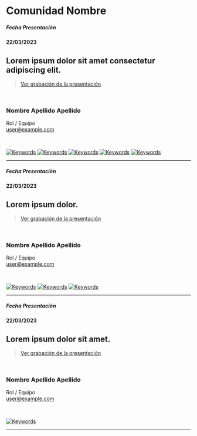 # Comunidad Nombre

##### Fecha Presentación
#### 22/03/2023

<!-- Introducción / Título de la Presentación -->
## Lorem ipsum dolor sit amet consectetur adipiscing elit.

<!-- Link al video -->
> [Ver grabación de la presentación](https://dominio.com/loremipsum)
</br>

<!--  Autor / Presentador / Coach  -->
### Nombre Apellido Apellido
Rol / Equipo </br>
[user@example.com](user@example.com)

</br>

[![Keywords](https://img.shields.io/badge/keywords-ChatGPT-blue)](https://dominio.com/)
[![Keywords](https://img.shields.io/badge/keywords-Pipeline-blue)](https://dominio.com/)
[![Keywords](https://img.shields.io/badge/keywords-BackEnd-blue)](https://dominio.com/)
[![Keywords](https://img.shields.io/badge/keywords-Backstage-red)](https://dominio.com/)
[![Keywords](https://img.shields.io/badge/keywords-Lorem-green)](https://dominio.com/)

<hr />

##### Fecha Presentación
#### 22/03/2023

<!-- Introducción / Título de la Presentación -->
## Lorem ipsum dolor.

<!-- Link al video -->
> [Ver grabación de la presentación](https://dominio.com/loremipsum)
</br>

<!--  Autor / Presentador / Coach  -->
### Nombre Apellido Apellido
Rol / Equipo </br>
[user@example.com](user@example.com)

</br>

[![Keywords](https://img.shields.io/badge/keywords-ChatGPT-blue)](https://dominio.com/)
[![Keywords](https://img.shields.io/badge/keywords-Pipeline-blue)](https://dominio.com/)
[![Keywords](https://img.shields.io/badge/keywords-BackEnd-blue)](https://dominio.com/)

<hr />

##### Fecha Presentación
#### 22/03/2023

<!-- Introducción / Título de la Presentación -->
## Lorem ipsum dolor sit amet.

<!-- Link al video -->
> [Ver grabación de la presentación](https://dominio.com/loremipsum)
</br>

<!--  Autor / Presentador / Coach  -->
### Nombre Apellido Apellido
Rol / Equipo </br>
[user@example.com](user@example.com)

</br>

[![Keywords](https://img.shields.io/badge/keywords-ChatGPT-blue)](https://dominio.com/)

<hr />